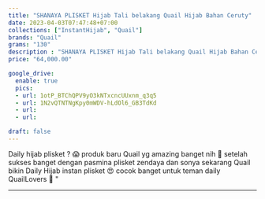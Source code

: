 ```yaml
---
title: "SHANAYA PLISKET Hijab Tali belakang Quail Hijab Bahan Ceruty"
date: 2023-04-03T07:47:48+07:00
collections: ["InstantHijab", "Quail"]
brands: "Quail"
grams: "130"
description : "SHANAYA PLISKET Hijab Tali belakang Quail Hijab Bahan Ceruty"
price: "64,000.00"

google_drive:
  enable: true
  pics:
  - url: 1otP_BTChQPV9yO3kNTxcncUUxnm_q3q5
  - url: 1N2vQTNTNgKpy0mWDV-hLdOl6_GB3TdKd
  - url: 
  - url: 

draft: false
---
```


Daily hijab plisket ? 😱 produk baru Quail yg amazing banget nih 🥰 setelah sukses banget dengan pasmina plisket zendaya dan sonya sekarang Quail bikin Daily Hijab instan plisket 😍 cocok banget untuk teman daily QuailLovers 🤩 "

------    
 

